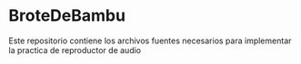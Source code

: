 # BroteDeBambu
Este repositorio contiene los archivos fuentes necesarios para implementar la practica de reproductor de audio
